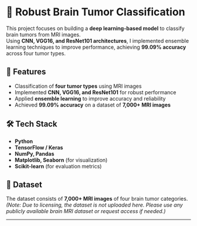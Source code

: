 # 🧠 Robust Brain Tumor Classification  

This project focuses on building a **deep learning-based model** to classify brain tumors from MRI images.  
Using **CNN, VGG16, and ResNet101 architectures**, I implemented ensemble learning techniques to improve performance, achieving **99.09% accuracy** across four tumor types.  



## 🚀 Features  
- Classification of **four tumor types** using MRI images  
- Implemented **CNN, VGG16, and ResNet101** for robust performance  
- Applied **ensemble learning** to improve accuracy and reliability  
- Achieved **99.09% accuracy** on a dataset of **7,000+ MRI images**  



## 🛠️ Tech Stack  
- **Python**  
- **TensorFlow / Keras**  
- **NumPy, Pandas**  
- **Matplotlib, Seaborn** (for visualization)  
- **Scikit-learn** (for evaluation metrics)  



## 📂 Dataset  
The dataset consists of **7,000+ MRI images** of four brain tumor categories.  
*(Note: Due to licensing, the dataset is not uploaded here. Please use any publicly available brain MRI dataset or request access if needed.)*  

---


